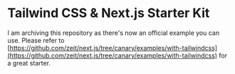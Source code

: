# Tailwind CSS & Next.js Starter Kit

I am archiving this repository as there's now an official example you can use. Please refer to [https://github.com/zeit/next.js/tree/canary/examples/with-tailwindcss](https://github.com/zeit/next.js/tree/canary/examples/with-tailwindcss) for a great starter.
